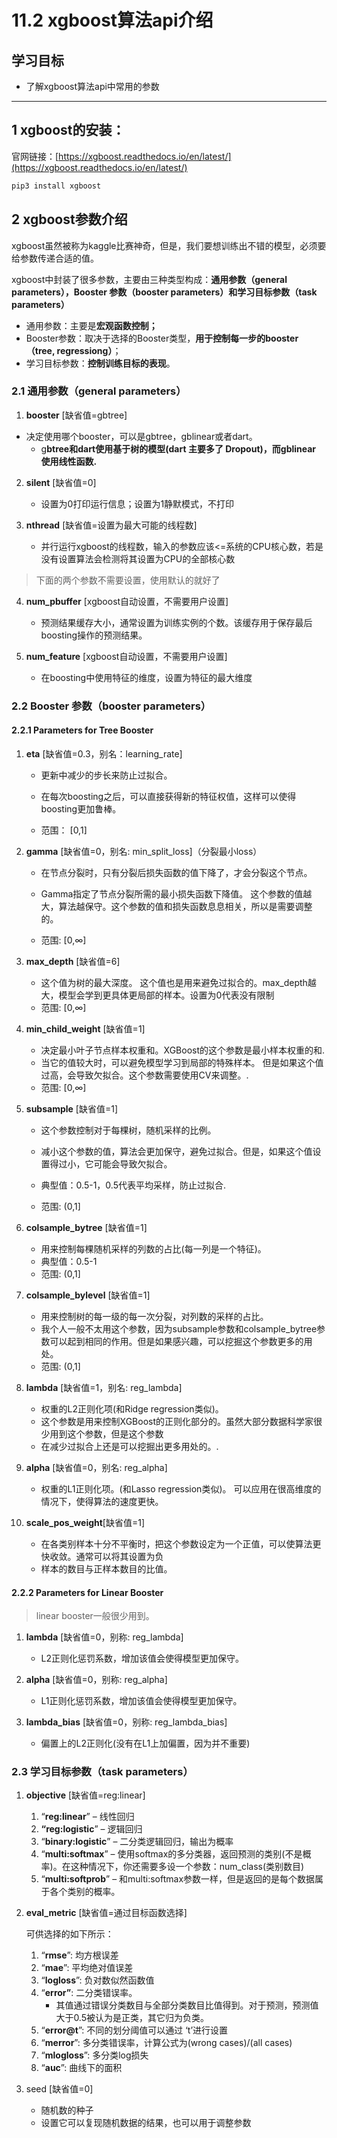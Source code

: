# 11.2 xgboost算法api介绍

## 学习目标

- 了解xgboost算法api中常用的参数

---



## 1 xgboost的安装：

官网链接：[https://xgboost.readthedocs.io/en/latest/](https://xgboost.readthedocs.io/en/latest/)

```python
pip3 install xgboost
```



## 2 xgboost参数介绍

xgboost虽然被称为kaggle比赛神奇，但是，我们要想训练出不错的模型，必须要给参数传递合适的值。

xgboost中封装了很多参数，主要由三种类型构成：**通用参数（general parameters），Booster 参数（booster parameters）和学习目标参数（task parameters）**

- 通用参数：主要是**宏观函数控制；**
- Booster参数：取决于选择的Booster类型，**用于控制每一步的booster（tree, regressiong）**；
- 学习目标参数：**控制训练目标的表现**。

### 2.1 通用参数（general parameters）

1. **booster** [缺省值=gbtree]

- 决定使用哪个booster，可以是gbtree，gblinear或者dart。 
    - g**btree和dart使用基于树的模型(dart 主要多了 Dropout)，而gblinear 使用线性函数.**

2. **silent** [缺省值=0]

    - 设置为0打印运行信息；设置为1静默模式，不打印

3. **nthread** [缺省值=设置为最大可能的线程数]

    - 并行运行xgboost的线程数，输入的参数应该<=系统的CPU核心数，若是没有设置算法会检测将其设置为CPU的全部核心数

> 下面的两个参数不需要设置，使用默认的就好了

4. **num_pbuffer** [xgboost自动设置，不需要用户设置]

    - 预测结果缓存大小，通常设置为训练实例的个数。该缓存用于保存最后boosting操作的预测结果。

5. **num_feature** [xgboost自动设置，不需要用户设置]

    - 在boosting中使用特征的维度，设置为特征的最大维度



### 2.2 Booster 参数（booster parameters）

#### 2.2.1 Parameters for Tree Booster

1. **eta** [缺省值=0.3，别名：learning_rate]

    - 更新中减少的步长来防止过拟合。

    - 在每次boosting之后，可以直接获得新的特征权值，这样可以使得boosting更加鲁棒。
    - 范围： [0,1]

2. **gamma** [缺省值=0，别名: min_split_loss]（分裂最小loss）

    - 在节点分裂时，只有分裂后损失函数的值下降了，才会分裂这个节点。
    - Gamma指定了节点分裂所需的最小损失函数下降值。 这个参数的值越大，算法越保守。这个参数的值和损失函数息息相关，所以是需要调整的。

    - 范围: [0,∞]

3. **max_depth** [缺省值=6]

    - 这个值为树的最大深度。 这个值也是用来避免过拟合的。max_depth越大，模型会学到更具体更局部的样本。设置为0代表没有限制
    - 范围: [0,∞]

4. **min_child_weight** [缺省值=1]

    - 决定最小叶子节点样本权重和。XGBoost的这个参数是最小样本权重的和.
    - 当它的值较大时，可以避免模型学习到局部的特殊样本。 但是如果这个值过高，会导致欠拟合。这个参数需要使用CV来调整。.
    - 范围: [0,∞]

5. **subsample** [缺省值=1]

    - 这个参数控制对于每棵树，随机采样的比例。
    - 减小这个参数的值，算法会更加保守，避免过拟合。但是，如果这个值设置得过小，它可能会导致欠拟合。 

    - 典型值：0.5-1，0.5代表平均采样，防止过拟合.
    - 范围: (0,1]

6. **colsample_bytree** [缺省值=1]

    - 用来控制每棵随机采样的列数的占比(每一列是一个特征)。 
    - 典型值：0.5-1
    - 范围: (0,1]

7. **colsample_bylevel** [缺省值=1]

    - 用来控制树的每一级的每一次分裂，对列数的采样的占比。
    - 我个人一般不太用这个参数，因为subsample参数和colsample_bytree参数可以起到相同的作用。但是如果感兴趣，可以挖掘这个参数更多的用处。
    - 范围: (0,1]

8. **lambda** [缺省值=1，别名: reg_lambda]

    - 权重的L2正则化项(和Ridge regression类似)。 
    - 这个参数是用来控制XGBoost的正则化部分的。虽然大部分数据科学家很少用到这个参数，但是这个参数
    - 在减少过拟合上还是可以挖掘出更多用处的。.

9. **alpha** [缺省值=0，别名: reg_alpha]

    - 权重的L1正则化项。(和Lasso regression类似)。 可以应用在很高维度的情况下，使得算法的速度更快。

10. **scale_pos_weight**[缺省值=1]

    - 在各类别样本十分不平衡时，把这个参数设定为一个正值，可以使算法更快收敛。通常可以将其设置为负
    - 样本的数目与正样本数目的比值。

#### 2.2.2 Parameters for Linear Booster

> linear booster一般很少用到。

1. **lambda** [缺省值=0，别称: reg_lambda]

    - L2正则化惩罚系数，增加该值会使得模型更加保守。

2. **alpha** [缺省值=0，别称: reg_alpha]

    - L1正则化惩罚系数，增加该值会使得模型更加保守。

3. **lambda_bias** [缺省值=0，别称: reg_lambda_bias]

    - 偏置上的L2正则化(没有在L1上加偏置，因为并不重要)



### 2.3 学习目标参数（task parameters）

1. **objective** [缺省值=reg:linear]

    1. “**reg:linear**” – 线性回归
    2. **“reg:logistic**” – 逻辑回归
    3. “**binary:logistic**” – 二分类逻辑回归，输出为概率
    4. “**multi:softmax**” – 使用softmax的多分类器，返回预测的类别(不是概率)。在这种情况下，你还需要多设一个参数：num_class(类别数目)
    5. “**multi:softprob**” – 和multi:softmax参数一样，但是返回的是每个数据属于各个类别的概率。

2. **eval_metric** [缺省值=通过目标函数选择]

    可供选择的如下所示：

    1. “**rmse**”: 均方根误差
    2. “**mae**”: 平均绝对值误差
    3. “**logloss**”: 负对数似然函数值
    4. “**error”**: 二分类错误率。
        - 其值通过错误分类数目与全部分类数目比值得到。对于预测，预测值大于0.5被认为是正类，其它归为负类。
    5. “**error@t**”: 不同的划分阈值可以通过 ‘t’进行设置
    6. “**merror**”: 多分类错误率，计算公式为(wrong cases)/(all cases)
    7. “**mlogloss**”: 多分类log损失
    8. “**auc**”: 曲线下的面积

3. seed [缺省值=0]

    - 随机数的种子 
    - 设置它可以复现随机数据的结果，也可以用于调整参数
    